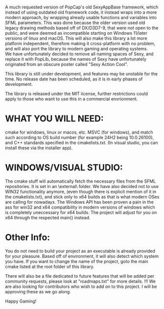 A much requested version of PopCap's old SexyAppBase framework, which instead of using outdated old framework code,
it instead wraps into a more modern approach, by wrapping already usable functions and variables into SFML parameters.
This was done because the older version used old legacy drawing methods based off of DX/D3D7-9, that were not open to the public,
and were deemed as incompatible starting on Windows 11/later versions of linux and macOS.
This will also make this library a lot more platform independent, therefore making it cross-platform with no problem, 
and will also port the library to modern gaming and operating systems.  
We have unfortunately decided to remove all naming spaces of Sexy, and replace it with PopLib,
because the names of Sexy have unfortunately originated from an obscure poster called "Sexy Action Cool".

This library is still under development, and features may be unstable for the time.  No release date has been scheduled, as it is in early phases of development.

The library is released under the MIT license, further restrictions could apply to those who want to use this in a commercial envrionment.

# WHAT YOU WILL NEED:
cmake for windows, linux or macos, etc.
MSVC (for windows), and match such according to OS build number (for example 24H2 being 10.0.26100), and C++ standards specified in the cmakelists.txt.
(In visual studio, you can install these via the installer app).

# WINDOWS/VISUAL STUDIO:
The cmake stuff will automatically fetch the necessary files from the SFML repositories. It is set in an \external\ folder. 
We have also decided not to use WIN32 functionality anymore, (even though there is explicit mention of it in the cmakelists.txt), and stick only to x64 builds as that is what modern 
OSes are calling for nowadays.  The Windows API has been proven a pain in the ass for win32 and x64 compatibility in modern versions of windows which is completely uneccessary for x64 builds.
The project will adjust for you on x64 through the respected main() instead.  
# Other Info:
You do not need to build your project as an executable is already provided for your pleasure.  Based off of environment, it will also detect which system you have.
If you want to change the name of the project, goto the main cmake listed at the root folder of this library.

There will also be a file dedicated to future features that will be added per community requests, please look at "roadmaps.txt" for more details.
!!! We are also looking for contributors who wish to add on to this project.  I will be approving these as we go along.  

Happy Gaming!

